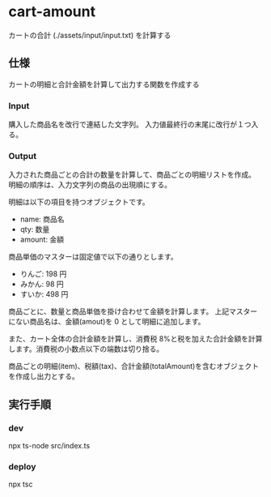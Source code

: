 # cart-amount

カートの合計 (./assets/input/input.txt) を計算する

## 仕様

カートの明細と合計金額を計算して出力する関数を作成する

### Input

購入した商品名を改行で連結した文字列。
入力値最終行の末尾に改行が１つ入る。

### Output

入力された商品ごとの合計の数量を計算して、商品ごとの明細リストを作成。
明細の順序は、入力文字列の商品の出現順にする。

明細は以下の項目を持つオブジェクトです。

- name: 商品名
- qty: 数量
- amount: 金額

商品単価のマスターは固定値で以下の通りとします。

- りんご: 198 円
- みかん: 98 円
- すいか: 498 円

商品ごとに、数量と商品単価を掛け合わせて金額を計算します。
上記マスターにない商品名は、金額(amout)を 0 として明細に追加します。

また、カート全体の合計金額を計算し、消費税 8%と税を加えた合計金額を計算します。消費税の小数点以下の端数は切り捨る。

商品ごとの明細(item)、税額(tax)、合計金額(totalAmount)を含むオブジェクトを作成し出力とする。

## 実行手順

### dev

npx ts-node src/index.ts

### deploy

npx tsc
